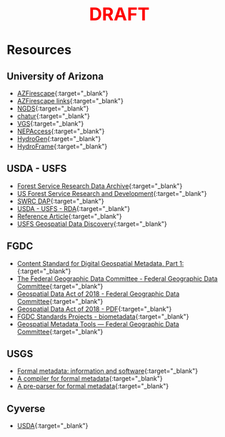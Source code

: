 <div style='text-align: center; color: #ff0000; font-size: 2.5rem; font-weight: bold;'>DRAFT</div>

Resources  
=========  

University of Arizona
-----------------------  
* [AZFirescape](https://azfirescape.org){:target="_blank"}  
* [AZFirescape links](https://www.azfirescape.org/home/links.html){:target="_blank"}  
* [NGDS](https://data.geothermaldata.org/){:target="_blank"}  
* [chatur](https://chatur.mysticlabs.ai/){:target="_blank"}  
* [VGS](https://vgs.arizona.edu/){:target="_blank"}  
* [NEPAccess](https://www.nepaccess.org/){:target="_blank"}  
* [HydroGen](https://hydro-generation.org/){:target="_blank"}  
* [HydroFrame](https://hydroframe.org/){:target="_blank"}  

USDA - USFS
-----------
* [Forest Service Research Data Archive](https://www.fs.usda.gov/rds/archive/metadata/standards){:target="_blank"}  
* [US Forest Service Research and Development](https://www.fs.usda.gov/research/){:target="_blank"}  
* [SWRC DAP](https://www.tucson.ars.ag.gov/dap/){:target="_blank"}  
* [USDA - USFS - RDA](https://www.fs.usda.gov/rds/archive/metadata){:target="_blank"}  
* [Reference Article](https://wildlife.onlinelibrary.wiley.com/doi/10.1002/wsb.548){:target="_blank"}  
* [USFS Geospatial Data Discovery](https://data-usfs.hub.arcgis.com/){:target="_blank"}  

FGDC
----
* [Content Standard for Digital Geospatial Metadata, Part 1:](https://www.fgdc.gov/standards/projects/metadata/biometadata){:target="_blank"}  
* [The Federal Geographic Data Committee - Federal Geographic Data Committee](https://www.fgdc.gov/){:target="_blank"}  
* [Geospatial Data Act of 2018 - Federal Geographic Data Committee](https://www.fgdc.gov/gda){:target="_blank"}  
* [Geospatial Data Act of 2018 - PDF](https://www.fgdc.gov/gda/43-usc-ch-46-geospatial-data-geospatial-data-act.pdf){:target="_blank"}  
* [FGDC Standards Projects - biometadata](https://www.fgdc.gov/standards/projects/FGDC-standards-projects/metadata/biometadata/biodatap.pdf){:target="_blank"}  
* [Geospatial Metadata Tools — Federal Geographic Data Committee](https://www.fgdc.gov/metadata/geospatial-metadata-tools){:target="_blank"}  

USGS
----
* [Formal metadata: information and software](https://geology.usgs.gov/tools/metadata/){:target="_blank"}  
* [A compiler for formal metadata](https://geology.usgs.gov/tools/metadata/tools/doc/mp.html){:target="_blank"}  
* [A pre-parser for formal metadata](https://geology.usgs.gov/tools/metadata/tools/doc/cns.html){:target="_blank"}  

Cyverse
-------
* [USDA](https://datacommons.cyverse.org/browse/iplant/home/shared/usda){:target="_blank"}  
